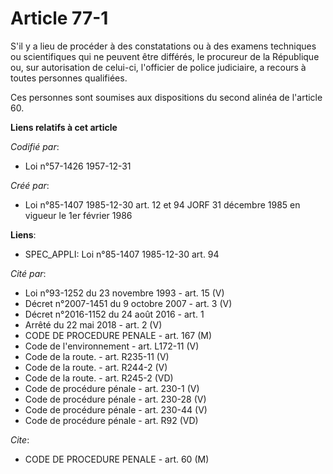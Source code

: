 # Article 77-1

S'il y a lieu de procéder à des constatations ou à des examens techniques ou scientifiques qui ne peuvent être différés, le
procureur de la République ou, sur autorisation de celui-ci, l'officier de police judiciaire, a recours à toutes personnes
qualifiées.

Ces personnes sont soumises aux dispositions du second alinéa de l'article 60.

**Liens relatifs à cet article**

_Codifié par_:

  - Loi n°57-1426 1957-12-31

_Créé par_:

  - Loi n°85-1407 1985-12-30 art. 12 et 94 JORF 31 décembre 1985 en vigueur le 1er février 1986

**Liens**:

  - SPEC_APPLI: Loi n°85-1407 1985-12-30 art. 94

_Cité par_:

  - Loi n°93-1252 du 23 novembre 1993 - art. 15 (V)
  - Décret n°2007-1451 du 9 octobre 2007 - art. 3 (V)
  - Décret n°2016-1152 du 24 août 2016 - art. 1
  - Arrêté du 22 mai 2018 - art. 2 (V)
  - CODE DE PROCEDURE PENALE - art. 167 (M)
  - Code de l'environnement - art. L172-11 (V)
  - Code de la route. - art. R235-11 (V)
  - Code de la route. - art. R244-2 (V)
  - Code de la route. - art. R245-2 (VD)
  - Code de procédure pénale - art. 230-1 (V)
  - Code de procédure pénale - art. 230-28 (V)
  - Code de procédure pénale - art. 230-44 (V)
  - Code de procédure pénale - art. R92 (VD)

_Cite_:

  - CODE DE PROCEDURE PENALE - art. 60 (M)
